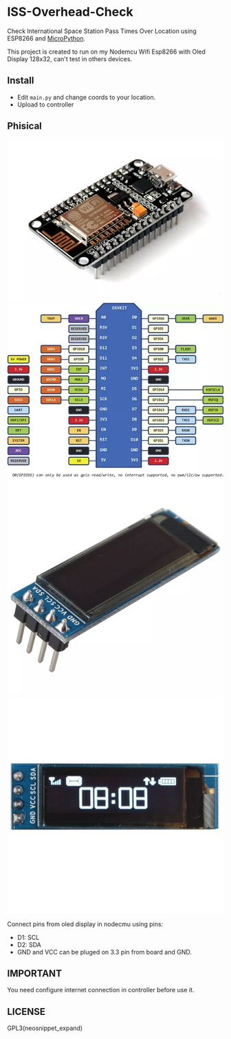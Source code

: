 # ISS-Overhead-Check

Check International Space Station Pass Times Over 
Location using ESP8266 and [MicroPython](https://micropython.org/).

This project is created to run on my Nodemcu Wifi Esp8266 with Oled Display 128x32, can't test in others devices.

## Install

- Edit `main.py` and change coords to your location.
- Upload to controller

## Phisical

![Nodemcu Wifi Esp8266](assets/nodemcu-wifi-esp8266-12e-esp12-iot-0072-D_NQ_NP_726976-MLB26000601668_092017-F.webp)
![Nodecmu pins](assets/nodemcu-wifi-esp8266-12e-esp12-iot-0072-D_NQ_NP_825146-MLB26000607767_092017-F.webp)
![Oled display](assets/display-oled-branco-128x32-pixel-091-polegadas-4-pinos-i2c-D_NQ_NP_716164-MLB27547156742_062018-F.webp)
![Oled display](assets/display-oled-branco-128x32-pixel-091-polegadas-4-pinos-i2c-D_NQ_NP_912496-MLB27547182569_062018-F.webp)

Connect pins from oled display in nodecmu using pins:

- D1: SCL
- D2: SDA
- GND and VCC can be pluged on 3.3 pin from board and GND.

## IMPORTANT

You need configure internet connection in controller  before use it.

## LICENSE

GPL3<Plug>(neosnippet_expand)

